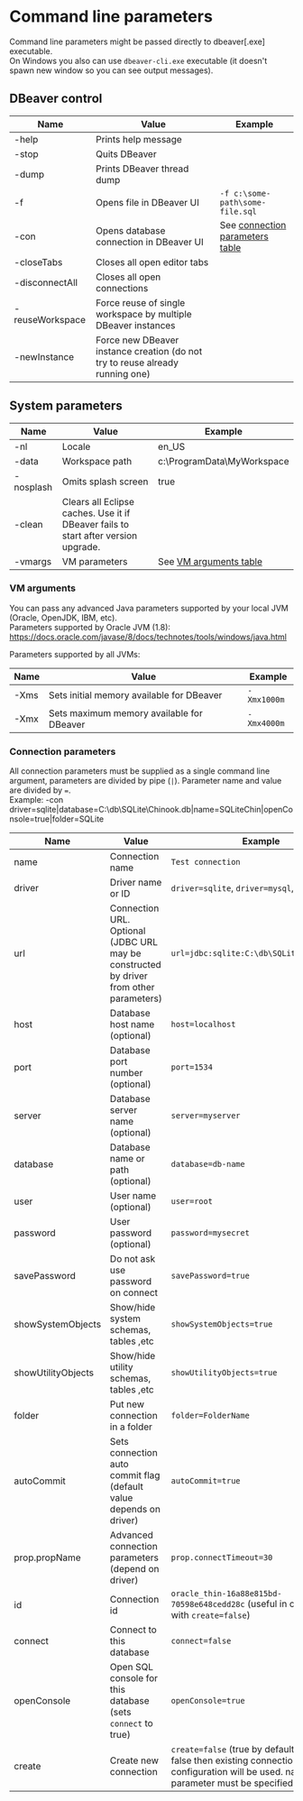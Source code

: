 # Command line parameters

Command line parameters might be passed directly to dbeaver[.exe] executable.  
On Windows you also can use `dbeaver-cli.exe` executable (it doesn't spawn new window so you can see output messages).  

## DBeaver control
Name|Value|Example
----|-----|-------
-help|Prints help message|
-stop|Quits DBeaver|
-dump|Prints DBeaver thread dump|
-f|Opens file in DBeaver UI|`-f c:\some-path\some-file.sql`
-con|Opens database connection in DBeaver UI|See [connection parameters table](#connection-parameters)
-closeTabs|Closes all open editor tabs|
-disconnectAll|Closes all open connections|
-reuseWorkspace|Force reuse of single workspace by multiple DBeaver instances|
-newInstance|Force new DBeaver instance creation (do not try to reuse already running one)|

## System parameters

Name|Value|Example
----|-----|-------
-nl|Locale|en_US
-data|Workspace path|c:\ProgramData\MyWorkspace
-nosplash|Omits splash screen|true
-clean|Clears all Eclipse caches. Use it if DBeaver fails to start after version upgrade.
-vmargs|VM parameters|See [VM arguments table](#vm-arguments)

### VM arguments

You can pass any advanced Java parameters supported by your local JVM (Oracle, OpenJDK, IBM, etc).  
Parameters supported by Oracle JVM (1.8): https://docs.oracle.com/javase/8/docs/technotes/tools/windows/java.html

Parameters supported by all JVMs:

Name|Value|Example
----|-----|-------
-Xms|Sets initial memory available for DBeaver|`-Xmx1000m`
-Xmx|Sets maximum memory available for DBeaver|`-Xmx4000m`

### Connection parameters
All connection parameters must be supplied as a single command line argument, parameters are divided by pipe (`|`). Parameter name and value are divided by `=`.  
Example: -con driver=sqlite|database=C:\db\SQLite\Chinook.db|name=SQLiteChin|openConsole=true|folder=SQLite

Name|Value|Example
----|-----|-------
name|Connection name|`Test connection`
driver|Driver name or ID|`driver=sqlite`, `driver=mysql`, etc
url|Connection URL. Optional (JDBC URL may be constructed by driver from other parameters)|`url=jdbc:sqlite:C:\db\SQLite\Chinook.db`
host|Database host name (optional)|`host=localhost`
port|Database port number (optional)|`port=1534`
server|Database server name (optional)|`server=myserver`
database|Database name or path (optional)|`database=db-name`
user|User name (optional)|`user=root`
password|User password (optional)|`password=mysecret`
savePassword|Do not ask use password on connect|`savePassword=true`
showSystemObjects|Show/hide system schemas, tables ,etc|`showSystemObjects=true`
showUtilityObjects|Show/hide utility schemas, tables ,etc|`showUtilityObjects=true`
folder|Put new connection in a folder|`folder=FolderName`
autoCommit|Sets connection auto commit flag (default value depends on driver)|`autoCommit=true`
prop.propName|Advanced connection parameters (depend on driver)|`prop.connectTimeout=30`
id|Connection id|`oracle_thin-16a88e815bd-70598e648cedd28c` (useful in conjunction with `create=false`)
connect|Connect to this database|`connect=false`
openConsole|Open SQL console for this database (sets `connect` to true)|`openConsole=true`
create|Create new connection|`create=false` (true by default). If set to false then existing connection configuration will be used. name or id parameter must be specified.
